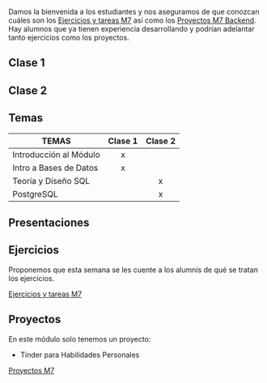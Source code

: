 Damos la bienvenida a los estudiantes y nos aseguramos de que conozcan cuáles son los [Ejercicios y tareas M7](/Ejercicios%20y%20tareas/Ejercicios%20y%20tareas%20M7.md) así como los [Proyectos M7 Backend](/Proyectos/Proyectos%20M7%20Kata%20Backend.md).
Hay alumnos que ya tienen experiencia desarrollando y podrían adelantar tanto ejercicios como los proyectos.
## Clase 1

## Clase 2

## Temas

|TEMAS   | Clase 1| Clase 2|
|---|:---:|:---:|
|Introducción al Módulo|x||
|Intro a Bases de Datos|x||
|Teoría y Diseño SQL||x|
|PostgreSQL||x|

## Presentaciones

## Ejercicios
Proponemos que esta semana se les cuente a los alumnis de qué se tratan los ejercicios.

[Ejercicios y tareas M7](/Ejercicios%20y%20tareas/Ejercicios%20y%20tareas%20M7.md)
## Proyectos
En este módulo solo tenemos un proyecto:
- Tinder para Habilidades Personales

[Proyectos M7](/Proyectos/Proyectos%20M7%20Kata%20Backend.md)

